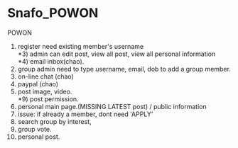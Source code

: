 # Snafo_POWON
POWON

1) register need existing member's username </br>
*3) admin can edit post, view all post, view all personal information </br>
*4) email inbox(chao).  </br>
5) group admin need to type username, email, dob to add a group member.  </br>
6) on-line chat (chao) </br>
7) paypal	(chao) </br>
8) post image, video.  </br>
*9) post permission.  </br>
10) personal main page.(MISSING LATEST post) / public information  </br>
11) issue: if already a member, dont need 'APPLY' </br>
12) search group by interest,  </br>
13) group vote.  </br>
14) personal post. </br>
